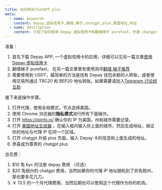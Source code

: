 ```yaml
---
title: 如何购买ChatGPT plus
meta:
  - name: keywords
    content: Depay,虚拟信用卡,翻墙,梯子,chatgpt,plus,美国地址,地址
  - name: description
    content: 介绍了如何使用 Depay 虚拟信用卡和翻墙梯子 purefast，开通 chatgpt plus。
---
```


准备：

1. 首先下载 Depay APP, 一个虚拟信用卡的应用，详细可以见另一篇文章[使用 Depay 虚拟信用卡](/2023/02/15/depay/)
2. 翻墙梯子 purefast， 在另一篇文章里有使用测评[翻墙 梯子推荐](/2023/03/18/ladder)
3. 需要使用到 USDT，最简单的方法是找有 Depay 钱包余额的人转账，或者使用交易所通过 TRC20 和 BEP20 地址转账。如果需要请加入[Telegram 讨论组互助](https://t.me/gpt_plus_helper)

接下来是操作步骤。

1. 打开代理，使用全局模式，节点选择美国。
2. 使用 Chrome 浏览器的**隐私模式**进行所有下面操作。
3. 打开 https://ipinfo.io/ 确认你的 IP 为美国，州和城市需要记录。
4. 打开 [美国地址生成器](https://www.meiguodizhi.com/) ，在输入框内输入你上面的城市，然后生成地址，保证你的地址与代理 IP 在同一个区域。
5. 打开 chatgpt 升级 plus 页面，输入 Depay 卡的信息和上面生成的地址。
6. 恭喜成为尊贵的 chatgpt plus

总花费：

1. $10 免 kyc 的注册 depay 费用 （可选）
2. $20 免税州的 chatgpt 费用，当然如果你的代理 IP 地址随机到了非免税州，那也要多花几刀。
3. ￥ 13.5 的一个月代理费用，当然后期也可以使用这个代理作为你的机场。
